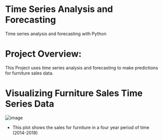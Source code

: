 # **Time Series Analysis and Forecasting**
 Time series analysis and forecasting with Python

# **Project Overview:**

This Project uses time series analysis and forecasting to make predictions for furniture sales data.

# **Visualizing Furniture Sales Time Series Data**

![image](https://user-images.githubusercontent.com/117705408/234460308-7919ebd8-aa40-4ef1-821e-db1da4b5e00c.png)

- This plot shows the sales for furniture in a four year period of time (2014-2018)
